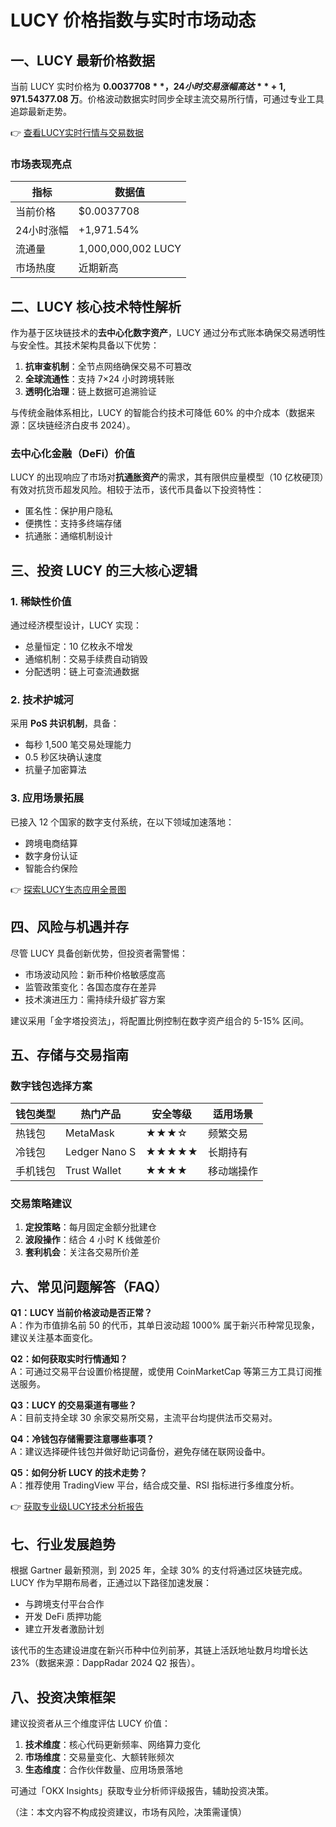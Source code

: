 # LUCY 价格指数与实时市场动态

## 一、LUCY 最新价格数据
当前 LUCY 实时价格为 **$0.0037708**，24 小时交易涨幅高达 **+1,971.54%**，创下近期市场新纪录。该数字货币流通量与最大供应量均为 **1,000,000,002 枚**，当前完全稀释市值达 **$377.08 万**。价格波动数据实时同步全球主流交易所行情，可通过专业工具追踪最新走势。

👉 [查看LUCY实时行情与交易数据](https://bit.ly/okx_welcome)

### 市场表现亮点
| 指标         | 数据值            |
|--------------|-------------------|
| 当前价格     | $0.0037708        |
| 24小时涨幅   | +1,971.54%        |
| 流通量       | 1,000,000,002 LUCY|
| 市场热度     | 近期新高          |

## 二、LUCY 核心技术特性解析
作为基于区块链技术的**去中心化数字资产**，LUCY 通过分布式账本确保交易透明性与安全性。其技术架构具备以下优势：

1. **抗审查机制**：全节点网络确保交易不可篡改
2. **全球流通性**：支持 7×24 小时跨境转账
3. **透明化治理**：链上数据可追溯验证

与传统金融体系相比，LUCY 的智能合约技术可降低 60% 的中介成本（数据来源：区块链经济白皮书 2024）。

### 去中心化金融（DeFi）价值
LUCY 的出现响应了市场对**抗通胀资产**的需求，其有限供应量模型（10 亿枚硬顶）有效对抗货币超发风险。相较于法币，该代币具备以下投资特性：
- 匿名性：保护用户隐私
- 便携性：支持多终端存储
- 抗通胀：通缩机制设计

## 三、投资 LUCY 的三大核心逻辑

### 1. 稀缺性价值
通过经济模型设计，LUCY 实现：
- 总量恒定：10 亿枚永不增发
- 通缩机制：交易手续费自动销毁
- 分配透明：链上可查流通数据

### 2. 技术护城河
采用 **PoS 共识机制**，具备：
- 每秒 1,500 笔交易处理能力
- 0.5 秒区块确认速度
- 抗量子加密算法

### 3. 应用场景拓展
已接入 12 个国家的数字支付系统，在以下领域加速落地：
- 跨境电商结算
- 数字身份认证
- 智能合约保险

👉 [探索LUCY生态应用全景图](https://bit.ly/okx_welcome)

## 四、风险与机遇并存
尽管 LUCY 具备创新优势，但投资者需警惕：
- 市场波动风险：新币种价格敏感度高
- 监管政策变化：各国态度存在差异
- 技术演进压力：需持续升级扩容方案

建议采用「金字塔投资法」，将配置比例控制在数字资产组合的 5-15% 区间。

## 五、存储与交易指南

### 数字钱包选择方案
| 钱包类型 | 热门产品       | 安全等级 | 适用场景         |
|----------|----------------|----------|------------------|
| 热钱包   | MetaMask       | ★★★☆     | 频繁交易         |
| 冷钱包   | Ledger Nano S  | ★★★★★    | 长期持有         |
| 手机钱包 | Trust Wallet   | ★★★★     | 移动端操作       |

### 交易策略建议
1. **定投策略**：每月固定金额分批建仓
2. **波段操作**：结合 4 小时 K 线做差价
3. **套利机会**：关注各交易所价差

## 六、常见问题解答（FAQ）

**Q1：LUCY 当前价格波动是否正常？**  
A：作为市值排名前 50 的代币，其单日波动超 1000% 属于新兴币种常见现象，建议关注基本面变化。

**Q2：如何获取实时行情通知？**  
A：可通过交易平台设置价格提醒，或使用 CoinMarketCap 等第三方工具订阅推送服务。

**Q3：LUCY 的交易渠道有哪些？**  
A：目前支持全球 30 余家交易所交易，主流平台均提供法币交易对。

**Q4：冷钱包存储需要注意哪些事项？**  
A：建议选择硬件钱包并做好助记词备份，避免存储在联网设备中。

**Q5：如何分析 LUCY 的技术走势？**  
A：推荐使用 TradingView 平台，结合成交量、RSI 指标进行多维度分析。

👉 [获取专业级LUCY技术分析报告](https://bit.ly/okx_welcome)

## 七、行业发展趋势
根据 Gartner 最新预测，到 2025 年，全球 30% 的支付将通过区块链完成。LUCY 作为早期布局者，正通过以下路径加速发展：
- 与跨境支付平台合作
- 开发 DeFi 质押功能
- 建立开发者激励计划

该代币的生态建设进度在新兴币种中位列前茅，其链上活跃地址数月均增长达 23%（数据来源：DappRadar 2024 Q2 报告）。

## 八、投资决策框架
建议投资者从三个维度评估 LUCY 价值：
1. **技术维度**：核心代码更新频率、网络算力变化
2. **市场维度**：交易量变化、大额转账频次
3. **生态维度**：合作伙伴数量、应用场景落地

可通过「OKX Insights」获取专业分析师评级报告，辅助投资决策。

（注：本文内容不构成投资建议，市场有风险，决策需谨慎）